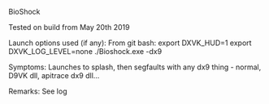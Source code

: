 BioShock

Tested on build from May 20th 2019

Launch options used (if any):
From git bash:
export DXVK_HUD=1
export DXVK_LOG_LEVEL=none
./Bioshock.exe -dx9

Symptoms:
Launches to splash, then segfaults with any dx9 thing - normal, D9VK dll, apitrace dx9 dll...

Remarks:
See log
